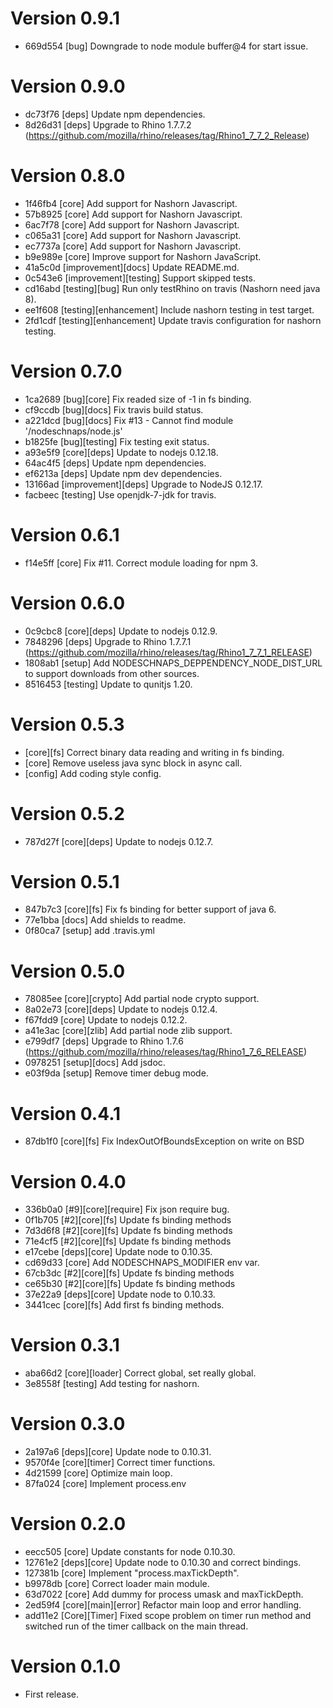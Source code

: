 # Version 0.9.1
* 669d554 [bug] Downgrade to node module buffer@4 for start issue.

# Version 0.9.0
* dc73f76 [deps] Update npm dependencies.
* 8d26d31 [deps] Upgrade to Rhino 1.7.7.2 (https://github.com/mozilla/rhino/releases/tag/Rhino1_7_7_2_Release)

# Version 0.8.0
* 1f46fb4 [core] Add support for Nashorn Javascript.
* 57b8925 [core] Add support for Nashorn Javascript.
* 6ac7f78 [core] Add support for Nashorn Javascript.
* c065a31 [core] Add support for Nashorn Javascript.
* ec7737a [core] Add support for Nashorn Javascript.
* b9e989e [core] Improve support for Nashorn JavaScript.
* 41a5c0d [improvement][docs] Update README.md.
* 0c543e6 [improvement][testing] Support skipped tests.
* cd16abd [testing][bug] Run only testRhino on travis (Nashorn need java 8).
* ee1f608 [testing][enhancement] Include nashorn testing in test target.
* 2fd1cdf [testing][enhancement] Update travis configuration for nashorn testing.

# Version 0.7.0
* 1ca2689 [bug][core] Fix readed size of -1 in fs binding.
* cf9ccdb [bug][docs] Fix travis build status.
* a221dcd [bug][docs] Fix #13 - Cannot find module '/nodeschnaps/node.js'
* b1825fe [bug][testing] Fix testing exit status.
* a93e5f9 [core][deps] Update to nodejs 0.12.18.
* 64ac4f5 [deps] Update npm dependencies.
* ef6213a [deps] Update npm dev dependencies.
* 13166ad [improvement][deps] Upgrade to NodeJS 0.12.17.
* facbeec [testing] Use openjdk-7-jdk for travis.

# Version 0.6.1
* f14e5ff [core] Fix #11. Correct module loading for npm 3.

# Version 0.6.0
* 0c9cbc8 [core][deps] Update to nodejs 0.12.9.
* 7848296 [deps] Upgrade to Rhino 1.7.7.1 (https://github.com/mozilla/rhino/releases/tag/Rhino1_7_7_1_RELEASE)
* 1808ab1 [setup] Add NODESCHNAPS_DEPPENDENCY_NODE_DIST_URL to support downloads from other sources.
* 8516453 [testing] Update to qunitjs 1.20.

# Version 0.5.3
* [core][fs] Correct binary data reading and writing in fs binding.
* [core] Remove useless java sync block in async call.
* [config] Add coding style config.

# Version 0.5.2
* 787d27f [core][deps] Update to nodejs 0.12.7.

# Version 0.5.1
* 847b7c3 [core][fs] Fix fs binding for better support of java 6.
* 77e1bba [docs] Add shields to readme.
* 0f80ca7 [setup] add .travis.yml

# Version 0.5.0
* 78085ee [core][crypto] Add partial node crypto support.
* 8a02e73 [core][deps] Update to nodejs 0.12.4.
* f67fdd9 [core] Update to nodejs 0.12.2.
* a41e3ac [core][zlib] Add partial node zlib support.
* e799df7 [deps] Upgrade to Rhino 1.7.6 (https://github.com/mozilla/rhino/releases/tag/Rhino1_7_6_RELEASE)
* 0978251 [setup][docs] Add jsdoc.
* e03f9da [setup] Remove timer debug mode.

# Version 0.4.1
* 87db1f0 [core][fs] Fix IndexOutOfBoundsException on write on BSD

# Version 0.4.0
* 336b0a0 [#9][core][require] Fix json require bug.
* 0f1b705 [#2][core][fs] Update fs binding methods
* 7d3d6f8 [#2][core][fs] Update fs binding methods
* 71e4cf5 [#2][core][fs] Update fs binding methods
* e17cebe [deps][core] Update node to 0.10.35.
* cd69d33 [core] Add NODESCHNAPS_MODIFIER env var.
* 67cb3dc [#2][core][fs] Update fs binding methods
* ce65b30 [#2][core][fs] Update fs binding methods
* 37e22a9 [deps][core] Update node to 0.10.33.
* 3441cec [core][fs] Add first fs binding methods.

# Version 0.3.1
* aba66d2 [core][loader] Correct global, set really global.
* 3e8558f [testing] Add testing for nashorn.

# Version 0.3.0
* 2a197a6 [deps][core] Update node to 0.10.31.
* 9570f4e [core][timer] Correct timer functions.
* 4d21599 [core] Optimize main loop.
* 87fa024 [core] Implement process.env

# Version 0.2.0
* eecc505 [core] Update constants for node 0.10.30.
* 12761e2 [deps][core] Update node to 0.10.30 and correct bindings.
* 127381b [core] Implement "process.maxTickDepth".
* b9978db [core] Correct loader main module.
* 63d7022 [core] Add dummy for process umask and maxTickDepth.
* 2ed59f4 [core][main][error] Refactor main loop and error handling.
* add11e2 [Core][Timer] Fixed scope problem on timer run method and switched run of the timer callback on the main thread.

# Version 0.1.0
* First release.
